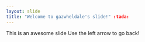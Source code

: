 ```yaml
---
layout: slide
title: "Welcome to gazwheldale's slide!" :tada:
---
```

This is an awesome slide
Use the left arrow to go back!
